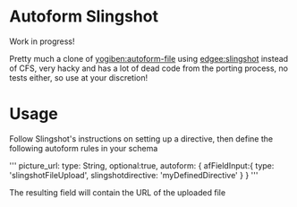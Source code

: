 Autoform Slingshot
==================

Work in progress!

Pretty much a clone of [yogiben:autoform-file](https://atmospherejs.com/yogiben/autoform-file) using [edgee:slingshot](https://atmospherejs.com/edgee/slingshot) instead of CFS, very hacky and has a lot of dead code from the porting process, no tests either, so use at your discretion!

Usage
=====

Follow Slingshot's instructions on setting up a directive, then define the following autoform rules in your schema

'''
picture_url:
    type: String,
    optional:true,
    autoform: {
      afFieldInput:{
        type: 'slingshotFileUpload',
        slingshotdirective: 'myDefinedDirective'
        }
    }
'''

The resulting field will contain the URL of the uploaded file